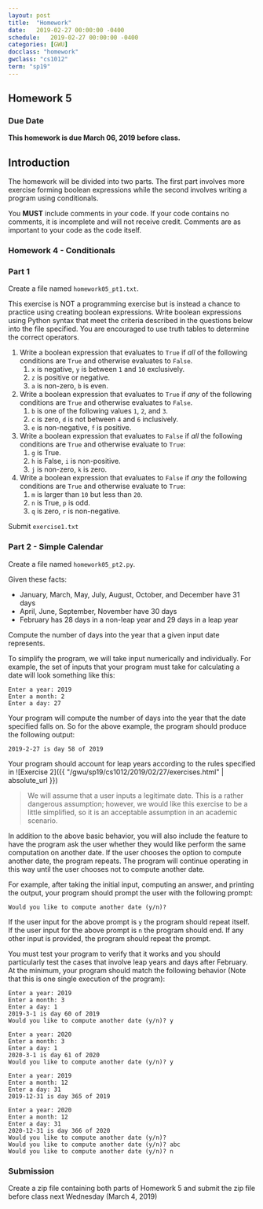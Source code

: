 ```yaml
---
layout: post
title:  "Homework"
date:   2019-02-27 00:00:00 -0400
schedule:   2019-02-27 00:00:00 -0400
categories: [GWU]
docclass: "homework"
gwclass: "cs1012"
term: "sp19"
---
```

<head>
  <link href="/css/syntax.css" rel="stylesheet">
</head>

## Homework 5

### Due Date
**This homework is due March 06, 2019 before class.**

## Introduction
The homework will be divided into two parts.  The first part involves more exercise forming boolean expressions while the second involves writing a program using conditionals.

You **MUST** include comments in your code.  If your code contains no comments, it is incomplete and will not receive credit.  Comments are as important to your code as the code itself.

### Homework 4 - Conditionals

### Part 1
Create a file named ```homework05_pt1.txt```.

This exercise is NOT a programming exercise but is instead a chance to practice using creating boolean expressions.  Write boolean expressions using Python syntax that meet the criteria described in the questions below into the file specified.  You are encouraged to use truth tables to determine the correct operators.

1. Write a boolean expression that evaluates to ```True``` if *all* of the following conditions are ```True``` and otherwise evaluates to ```False```.
    1. ```x``` is negative, ```y``` is between ```1``` and ```10``` exclusively.
    2. ```z``` is positive or negative.
    3. ```a``` is non-zero, ```b``` is even.
2. Write a boolean expression that evaluates to ```True``` if *any* of the following conditions are ```True``` and otherwise evaluates to ```False```.
    1. ```b``` is one of the following values ```1```, ```2```, and ```3```.
    2. ```c``` is zero, ```d``` is not between ```4``` and ```6``` inclusively.
    3. ```e``` is non-negative, ```f``` is positive.
3. Write a boolean expression that evaluates to ```False``` if *all* the following conditions are ```True``` and otherwise evaluate to ```True```:
    1. ```g``` is True.
    2. ```h``` is False, ```i``` is non-positive.
    3. ```j``` is non-zero, ```k``` is zero.
4. Write a boolean expression that evaluates to ```False``` if *any* the following conditions are ```True``` and otherwise evaluate to ```True```:
    1. ```m``` is larger than ```10``` but less than ```20```.
    2. ```n``` is True, ```p``` is odd.
    3. ```q``` is zero, ```r``` is non-negative.

Submit ```exercise1.txt```

### Part 2 - Simple Calendar
Create a file named ```homework05_pt2.py```.

Given these facts:
* January, March, May, July, August, October, and December have 31 days
* April, June, September, November have 30 days
* February has 28 days in a non-leap year and 29 days in a leap year

Compute the number of days into the year that a given input date represents.

To simplify the program, we will take input numerically and individually.  For example, the set of inputs that your program must take for calculating a date will look something like this:

```
Enter a year: 2019
Enter a month: 2
Enter a day: 27
```

Your program will compute the number of days into the year that the date specified falls on.  So for the above example, the program should produce the following output:
```
2019-2-27 is day 58 of 2019
```
Your program should account for leap years according to the rules specified in ![Exercise 2]({{ "/gwu/sp19/cs1012/2019/02/27/exercises.html" | absolute_url }})

> We will assume that a user inputs a legitimate date.  This is a rather dangerous assumption; however, we would like this exercise to be a little simplified, so it is an acceptable assumption in an academic scenario.

In addition to the above basic behavior, you will also include the feature to have the program ask the user whether they would like perform the same computation on another date.  If the user chooses the option to compute another date, the program repeats.  The program will continue operating in this way until the user chooses not to compute another date.

For example, after taking the initial input, computing an answer, and printing the output, your program should prompt the user with the following prompt:
```
Would you like to compute another date (y/n)?
```
If the user input for the above prompt is ```y``` the program should repeat itself.  If the user input for the above prompt is ```n``` the program should end.  If any other input is provided, the program should repeat the prompt.

You must test your program to verify that it works and you should particularly test the cases that involve leap years and days after February.  At the minimum, your program should match the following behavior (Note that this is one single execution of the program):
```
Enter a year: 2019
Enter a month: 3
Enter a day: 1
2019-3-1 is day 60 of 2019
Would you like to compute another date (y/n)? y

Enter a year: 2020
Enter a month: 3
Enter a day: 1
2020-3-1 is day 61 of 2020
Would you like to compute another date (y/n)? y

Enter a year: 2019
Enter a month: 12
Enter a day: 31
2019-12-31 is day 365 of 2019

Enter a year: 2020
Enter a month: 12
Enter a day: 31
2020-12-31 is day 366 of 2020
Would you like to compute another date (y/n)?
Would you like to compute another date (y/n)? abc
Would you like to compute another date (y/n)? n
```  

### Submission

Create a zip file containing both parts of Homework 5 and submit the zip file before class next Wednesday (March 4, 2019)  
